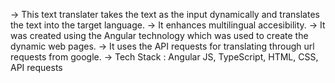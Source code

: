 -> This text translater takes the text as the input dynamically and translates the text into the target language.
-> It enhances multilingual accesibility.
-> It was created using the Angular technology which was used to create the dynamic web pages.
-> It uses the API requests for translating through url requests from google.
-> Tech Stack : Angular JS, TypeScript, HTML, CSS, API requests
